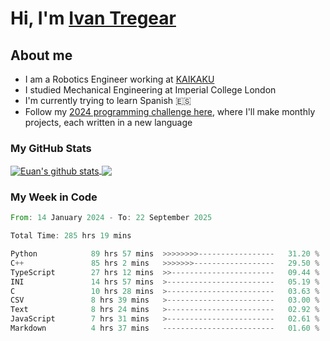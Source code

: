 # Hi, I'm [Ivan Tregear](https://www.linkedin.com/in/ivantregear/)

## About me

* I am a Robotics Engineer working at [KAIKAKU](https://github.com/KAIKAKU-AI)
* I studied Mechanical Engineering at Imperial College London
* I'm currently trying to learn Spanish :es:
* Follow my [2024 programming challenge here](https://github.com/ITregear?tab=repositories), where I'll make monthly projects, each written in a new language


### My GitHub Stats

<a href="#my-github-stats">
  <img align="center" src="https://github-readme-stats.vercel.app/api?username=itregear&count_private=true&show_icons=true&include_all_commits=true&theme=material-palenight" alt="Euan's github stats" />
</a>

<a href="#my-github-stats">
  <img align="center" src="https://github-readme-stats.vercel.app/api/top-langs/?username=itregear&layout=compact&theme=material-palenight" />
</a>

### My Week in Code
<!--START_SECTION:waka-->

```rust
From: 14 January 2024 - To: 22 September 2025

Total Time: 285 hrs 19 mins

Python            89 hrs 57 mins  >>>>>>>>-----------------   31.20 %
C++               85 hrs 2 mins   >>>>>>>------------------   29.50 %
TypeScript        27 hrs 12 mins  >>-----------------------   09.44 %
INI               14 hrs 57 mins  >------------------------   05.19 %
C                 10 hrs 28 mins  >------------------------   03.63 %
CSV               8 hrs 39 mins   >------------------------   03.00 %
Text              8 hrs 24 mins   >------------------------   02.92 %
JavaScript        7 hrs 31 mins   >------------------------   02.61 %
Markdown          4 hrs 37 mins   -------------------------   01.60 %
```

<!--END_SECTION:waka-->
